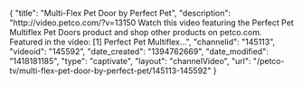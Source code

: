 {
    "title": "Multi-Flex Pet Door by Perfect Pet",
    "description": "http:\/\/video.petco.com\/?v=13150 Watch this video featuring the Perfect Pet Multiflex Pet Doors product and shop other products on petco.com. Featured in the video: [1] Perfect Pet Multiflex...",
    "channelid": "145113",
    "videoid": "145592",
    "date_created": "1394762669",
    "date_modified": "1418181185",
    "type": "captivate",
    "layout": "channelVideo",
    "url": "\/petco-tv\/multi-flex-pet-door-by-perfect-pet\/145113-145592"
}